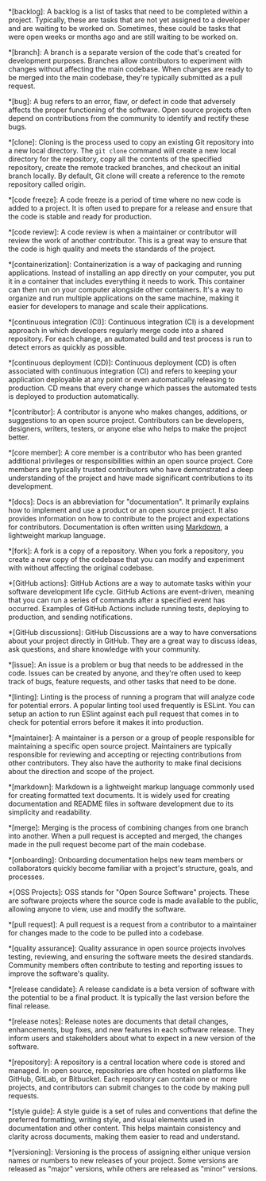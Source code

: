 *[backlog]: A backlog is a list of tasks that need to be completed within a
project. Typically, these are tasks that are not yet assigned to a developer and
are waiting to be worked on. Sometimes, these could be tasks that were open
weeks or months ago and are still waiting to be worked on.

*[branch]: A branch is a separate version of the code that's created for
development purposes. Branches allow contributors to experiment with changes
without affecting the main codebase. When changes are ready to be merged into
the main codebase, they're typically submitted as a pull request.

*[bug]: A bug refers to an error, flaw, or defect in code that adversely affects
the proper functioning of the software. Open source projects often depend on
contributions from the community to identify and rectify these bugs.

*[clone]: Cloning is the process used to copy an existing Git repository into a
new local directory. The `git clone` command will create a new local directory
for the repository, copy all the contents of the specified repository, create
the remote tracked branches, and checkout an initial branch locally. By default,
Git clone will create a reference to the remote repository called origin.

*[code freeze]: A code freeze is a period of time where no new code is added to
a project. It is often used to prepare for a release and ensure that the code is
stable and ready for production.

*[code review]: A code review is when a maintainer or contributor will review
the work of another contributor. This is a great way to ensure that the code is
high quality and meets the standards of the project.

*[containerization]: Containerization is a way of packaging and running
applications. Instead of installing an app directly on your computer, you put it
in a container that includes everything it needs to work. This container can
then run on your computer alongside other containers. It's a way to organize and
run multiple applications on the same machine, making it easier for developers
to manage and scale their applications.

*[continuous integration (CI)]: Continuous integration (CI) is a development
approach in which developers regularly merge code into a shared repository. For
each change, an automated build and test process is run to detect errors as
quickly as possible.

*[continuous deployment (CD)]: Continuous deployment (CD) is often associated
with continuous integration (CI) and refers to keeping your application
deployable at any point or even automatically releasing to production. CD means
that every change which passes the automated tests is deployed to production
automatically.

*[contributor]: A contributor is anyone who makes changes, additions, or
suggestions to an open source project. Contributors can be developers,
designers, writers, testers, or anyone else who helps to make the project
better.

*[core member]: A core member is a contributor who has been granted additional
privileges or responsibilities within an open source project. Core members are
typically trusted contributors who have demonstrated a deep understanding of the
project and have made significant contributions to its development.

*[docs]: Docs is an abbreviation for "documentation". It primarily explains how
to implement and use a product or an open source project. It also provides
information on how to contribute to the project and expectations for
contributors. Documentation is often written using
[Markdown](https://www.markdownguide.org/), a lightweight markup language.

*[fork]: A fork is a copy of a repository. When you fork a repository, you
create a new copy of the codebase that you can modify and experiment with
without affecting the original codebase.

*[GitHub actions]: GitHub Actions are a way to automate tasks within your
software development life cycle. GitHub Actions are event-driven, meaning that
you can run a series of commands after a specified event has occurred. Examples
of GitHub Actions include running tests, deploying to production, and sending
notifications.

*[GitHub discussions]: GitHub Discussions are a way to have conversations about
your project directly in GitHub. They are a great way to discuss ideas, ask
questions, and share knowledge with your community.

*[issue]: An issue is a problem or bug that needs to be addressed in the code.
Issues can be created by anyone, and they're often used to keep track of bugs,
feature requests, and other tasks that need to be done.

*[linting]: Linting is the process of running a program that will analyze code
for potential errors. A popular linting tool used frequently is ESLint. You can
setup an action to run ESlint against each pull request that comes in to check
for potential errors before it makes it into production.

*[maintainer]: A maintainer is a person or a group of people responsible for
maintaining a specific open source project. Maintainers are typically
responsible for reviewing and accepting or rejecting contributions from other
contributors. They also have the authority to make final decisions about the
direction and scope of the project.

*[markdown]: Markdown is a lightweight markup language commonly used for
creating formatted text documents. It is widely used for creating documentation
and README files in software development due to its simplicity and readability.

*[merge]: Merging is the process of combining changes from one branch into
another. When a pull request is accepted and merged, the changes made in the
pull request become part of the main codebase.

*[onboarding]: Onboarding documentation helps new team members or collaborators
quickly become familiar with a project's structure, goals, and processes.

*[OSS Projects]: OSS stands for "Open Source Software" projects. These are
software projects where the source code is made available to the public,
allowing anyone to view, use and modify the software.

*[pull request]: A pull request is a request from a contributor to a maintainer
for changes made to the code to be pulled into a codebase.

*[quality assurance]: Quality assurance in open source projects involves
testing, reviewing, and ensuring the software meets the desired standards.
Community members often contribute to testing and reporting issues to improve
the software's quality.

*[release candidate]: A release candidate is a beta version of software with the
potential to be a final product. It is typically the last version before the
final release.

*[release notes]: Release notes are documents that detail changes, enhancements,
bug fixes, and new features in each software release. They inform users and
stakeholders about what to expect in a new version of the software.

*[repository]: A repository is a central location where code is stored and
managed. In open source, repositories are often hosted on platforms like GitHub,
GitLab, or Bitbucket. Each repository can contain one or more projects, and
contributors can submit changes to the code by making pull requests.

*[style guide]: A style guide is a set of rules and conventions that define the
preferred formatting, writing style, and visual elements used in documentation
and other content. This helps maintain consistency and clarity across documents,
making them easier to read and understand.

*[versioning]: Versioning is the process of assigning either unique version
names or numbers to new releases of your project. Some versions are released as
"major" versions, while others are released as "minor" versions.
